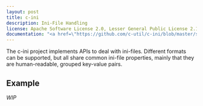```yaml
---
layout: post
title: c-ini
description: Ini-File Handling
license: Apache Software License 2.0, Lesser General Public License 2.1+
documentation: "<a href=\"https://github.com/c-util/c-ini/blob/master/src/c-ini.h\">c-ini.h</a>"
---
```

The c-ini project implements APIs to deal with ini-files. Different
formats can be supported, but all share common ini-file properties,
mainly that they are human-readable, grouped key-value pairs.

## Example

*WIP*
